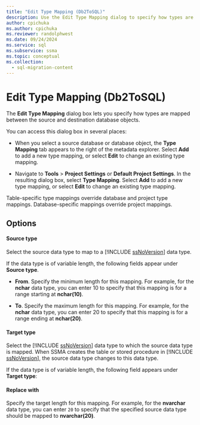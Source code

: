 ```yaml
---
title: "Edit Type Mapping (Db2ToSQL)"
description: Use the Edit Type Mapping dialog to specify how types are mapped between the source and destination database objects, in SSMA for Db2.
author: cpichuka
ms.author: cpichuka
ms.reviewer: randolphwest
ms.date: 09/24/2024
ms.service: sql
ms.subservice: ssma
ms.topic: conceptual
ms.collection:
  - sql-migration-content
---
```

# Edit Type Mapping (Db2ToSQL)

The **Edit Type Mapping** dialog box lets you specify how types are mapped between the source and destination database objects.

You can access this dialog box in several places:

- When you select a source database or database object, the **Type Mapping** tab appears to the right of the metadata explorer. Select **Add** to add a new type mapping, or select **Edit** to change an existing type mapping.

- Navigate to **Tools** > **Project Settings** or **Default Project Settings**. In the resulting dialog box, select **Type Mapping**. Select **Add** to add a new type mapping, or select **Edit** to change an existing type mapping.

Table-specific type mappings override database and project type mappings. Database-specific mappings override project mappings.

## Options

#### Source type

Select the source data type to map to a [!INCLUDE [ssNoVersion](../../includes/ssnoversion-md.md)] data type.

If the data type is of variable length, the following fields appear under **Source type**.

- **From**. Specify the minimum length for this mapping. For example, for the **nchar** data type, you can enter 10 to specify that this mapping is for a range starting at **nchar(10)**.

- **To**. Specify the maximum length for this mapping. For example, for the **nchar** data type, you can enter 20 to specify that this mapping is for a range ending at **nchar(20)**.

#### Target type

Select the [!INCLUDE [ssNoVersion](../../includes/ssnoversion-md.md)] data type to which the source data type is mapped. When SSMA creates the table or stored procedure in [!INCLUDE [ssNoVersion](../../includes/ssnoversion-md.md)], the source data type changes to this data type.

If the data type is of variable length, the following field appears under **Target type**:

#### Replace with

Specify the target length for this mapping. For example, for the **nvarchar** data type, you can enter `20` to specify that the specified source data type should be mapped to **nvarchar(20)**.
